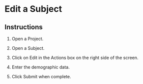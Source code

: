 # Edit a Subject

## Instructions

1. Open a Project.
2. Open a Subject.
3. Click on Edit in the Actions box on the right side of the screen.


4. Enter the demographic data.



5. Click Submit when complete.
